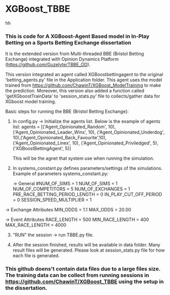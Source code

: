 # XGBoost_TBBE
hh
### This is code for A XGBoost-Agent Based model in In-Play Betting on a Sports Betting Exchange dissertation 

It is the extended version from Multi-threaded BBE (Bristol Betting Exchange) integrated with Opinion Dynamics Platform (https://github.com/Guzelyte/TBBE_OD). 

This version integrated an agent called XGBoostbettingagent to the original 'betting_agents.py' file in the Application folder. This agent uses the model trained from https://github.com/ChawinT/XGBoost_ModelTraining to make the prediction. Moreover, this version also added a function called 'getXGboostTrainData' to 'session_stats.py' file to collects/gather data for XGboost model training. 

Basic steps for running the BBE (Bristol Betting Exchange): 
1. In config.py -> Initialize the agents list. Below is the example of agents list:
   agents = [('Agent_Opinionated_Random', 10), ('Agent_Opinionated_Leader_Wins', 10),
          ('Agent_Opinionated_Underdog', 10),('Agent_Opinionated_Back_Favourite',10),
          ('Agent_Opinionated_Linex', 10), ('Agent_Opinionated_Priviledged', 5),
          ('XGBoostBettingAgent', 5)]

   This will be the agnet that system use when running the simulation. 

2. In systems_constant.py defines parameters/settings of the simulations. Example of parameters  systems_constant.py:

   -> General
  #NUM_OF_SIMS = 1
  NUM_OF_SIMS = 1
  NUM_OF_COMPETITORS = 5
  NUM_OF_EXCHANGES = 1
  PRE_RACE_BETTING_PERIOD_LENGTH = 0
  IN_PLAY_CUT_OFF_PERIOD = 0
  SESSION_SPEED_MULTIPLIER = 1

  -> Exchange Attributes
  MIN_ODDS = 1.1
  MAX_ODDS = 20.00

  -> Event Attributes
  RACE_LENGTH = 500
  MIN_RACE_LENGTH = 400
  MAX_RACE_LENGTH = 4000


3. "RUN" the session -> run TBBE.py file. 

4. After the session finished, results will be available in data folder. Many result files will be generated. Please look at session_stats.py file for how each file is generated. 



### This github doens't contain data files due to a large files size. The training data can be collect from running sessions in https://github.com/ChawinT/XGBoost_TBBE using the setup in the dissertation. 

  

  





